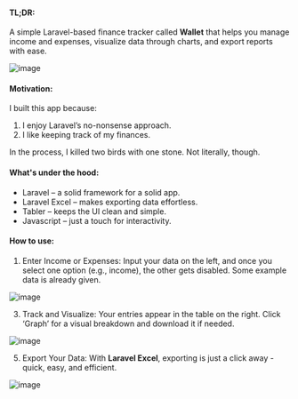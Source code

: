 #### TL;DR:  
A simple Laravel-based finance tracker called **Wallet** that helps you manage income and expenses, visualize data through charts, and export reports with ease.

![image](https://github.com/user-attachments/assets/76dbbcf9-4231-415a-b277-f0401d99dd15)

#### Motivation:  
I built this app because:  
1. I enjoy Laravel’s no-nonsense approach.  
2. I like keeping track of my finances.  

In the process, I killed two birds with one stone. Not literally, though.  

#### What's under the hood:  
- Laravel – a solid framework for a solid app.  
- Laravel Excel – makes exporting data effortless.  
- Tabler – keeps the UI clean and simple.  
- Javascript – just a touch for interactivity.  

#### How to use:  
1. Enter Income or Expenses: Input your data on the left, and once you select one option (e.g., income), the other gets disabled. Some example data is already given.

![image](https://github.com/user-attachments/assets/3a14b810-52d6-4301-a5b9-89391180816b)

3. Track and Visualize: Your entries appear in the table on the right. Click ‘Graph’ for a visual breakdown and download it if needed.

![image](https://github.com/user-attachments/assets/28b0e495-ce95-41a6-86ed-a434942e2651)

5. Export Your Data: With **Laravel Excel**, exporting is just a click away - quick, easy, and efficient.  

![image](https://github.com/user-attachments/assets/55f16dd0-3eca-4c9e-bc81-f630fab27023)

